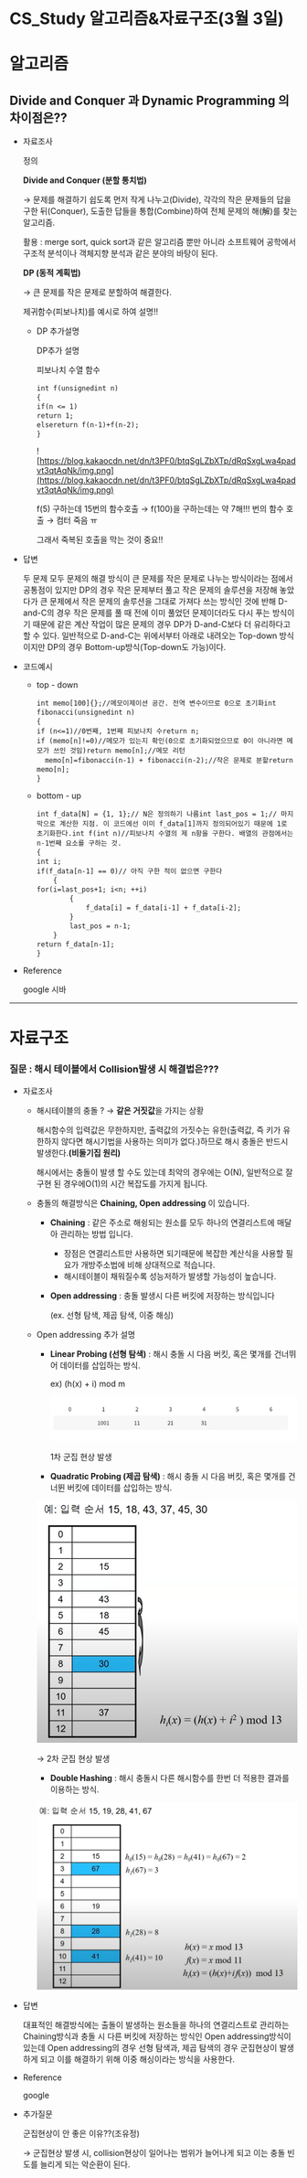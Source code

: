 # CS_Study 알고리즘&자료구조(3월 3일)

# 알고리즘

## **Divide and Conquer** 과 ****Dynamic Programming 의 차이점은??****

- 자료조사
    
    정의
    
    **Divide and Conquer (분할 통치법)**
    
    → 문제를 해결하기 쉽도록 먼저 작게 나누고(Divide), 각각의 작은 문제들의 답을 구한 뒤(Conquer), 도출한 답들을 통합(Combine)하여 전체 문제의 해(解)를 찾는 알고리즘.
    
    활용 : merge sort, quick sort과 같은 알고리즘 뿐만 아니라 소프트웨어 공학에서 구조적 분석이나 객체지향 분석과 같은 분야의 바탕이 된다.
    
    **DP (동적 계획법)**
    
    → 큰 문제를 작은 문제로 분할하여 해결한다.
    
    제귀함수(피보나치)를 예시로 하여 설명!!
    
    - DP 추가설명
        
        DP추가 설명
        
        피보나치 수열 함수
        
        ```
        int f(unsignedint n)
        {
        if(n <= 1)
        return 1;
        elsereturn f(n-1)+f(n-2);
        }
        ```
        
        ![https://blog.kakaocdn.net/dn/t3PF0/btqSgLZbXTp/dRqSxgLwa4padvt3qtAqNk/img.png](https://blog.kakaocdn.net/dn/t3PF0/btqSgLZbXTp/dRqSxgLwa4padvt3qtAqNk/img.png)
        
        f(5) 구하는데 15번의 함수호출 → f(100)을 구하는데는 약 7해!!! 번의 함수 호출 → 컴터 죽음 ㅠ
        
        그래서 죽복된 호출을 막는 것이 중요!!
        
- 답변
    
    두 문제 모두 문제의 해결 방식이 큰 문제를 작은 문제로 나누는 방식이라는 점에서 공통점이 있지만 DP의 경우 작은 문제부터 풀고 작은 문제의 솔루션을 저장해 놓았다가 큰 문제에서 작은 문제의 솔루션을 그대로 가져다 쓰는 방식인 것에 반해 D-and-C의 경우 작은 문제를 풀 때 전에 이미 풀었던 문제이더라도 다시 푸는 방식이기 때문에 같은 계산 작업이 많은 문제의 경우 DP가 D-and-C보다 더 유리하다고 할 수 있다. 일반적으로 D-and-C는 위에서부터 아래로 내려오는 Top-down 방식이지만 DP의 경우 Bottom-up방식(Top-down도 가능)이다.
    
- 코드예시
    - top - down
        
        ```
        int memo[100]{};//메모이제이션 공간. 전역 변수이므로 0으로 초기화int fibonacci(unsignedint n)
        {
        if (n<=1)//0번째, 1번째 피보나치 수return n;
        if (memo[n]!=0)//메모가 있는지 확인(0으로 초기화되었으므로 0이 아니라면 메모가 쓰인 것임)return memo[n];//메모 리턴
          memo[n]=fibonacci(n-1) + fibonacci(n-2);//작은 문제로 분할return memo[n];
        }
        ```
        
    - bottom - up
        
        ```
        int f_data[N] = {1, 1};// N은 정의하기 나름int last_pos = 1;// 마지막으로 계산한 지점. 이 코드에선 이미 f_data[1]까지 정의되어있기 때문에 1로 초기화한다.int f(int n)//피보나치 수열의 제 n항을 구한다. 배열의 관점에서는 n-1번째 요소를 구하는 것.
        {
        int i;
        if(f_data[n-1] == 0)// 아직 구한 적이 없으면 구한다
            {
        for(i=last_pos+1; i<n; ++i)
                {
                    f_data[i] = f_data[i-1] + f_data[i-2];
                }
                last_pos = n-1;
            }
        return f_data[n-1];
        }
        ```
        
- Reference
    
    google 시바
    

---

# 자료구조

### 질문 : 해시 테이블에서 Collision발생 시 해결법은???

- 자료조사
    - 해시테이블의 충돌 ? → **같은 거짓값**을 가지는 상황
        
         해시함수의 입력값은 무한하지만, 출력값의 가짓수는 유한(출력값, 즉 키가 유한하지 않다면 해시기법을 사용하는 의미가 없다.)하므로 해시 충돌은 반드시 발생한다.**(비둘기집 원리)**
        
        해시에서는 충돌이 발생 할 수도 있는데 최악의 경우에는 O(N), 일반적으로 잘 구현 된 경우에O(1)의 시간 복잡도를 가지게 됩니다.
        
    - 충돌의 해결방식은 **Chaining, Open addressing** 이 있습니다.
        - **Chaining** : 같은 주소로 해슁되는 원소를 모두 하나의 연결리스트에 매달아 관리하는 방법 입니다.
            - 장점은 연결리스트만 사용하면 되기때문에 복잡한 계산식을 사용할 필요가 개방주소법에 비해 상대적으로 적습니다.
            - 해시테이블이 채워질수록 성능저하가 발생할 가능성이 높습니다.
        - **Open addressing** : 충돌 발생시 다른 버킷에 저장하는 방식입니다
            
             (ex. 선형 탐색, 제곱  탐색, 이중 해싱)
            
    - Open addressing 추가 설명
        - **Linear Probing (선형 탐색)** : 해시 충돌 시 다음 버킷, 혹은 몇개를 건너뛰어 데이터를 삽입하는 방식.
            
            ex) (h(x) + i)  mod m
            
            ![ex1](CS_Study%20%E1%84%8B%E1%85%A1%E1%86%AF%E1%84%80%E1%85%A9%E1%84%85%E1%85%B5%E1%84%8C%E1%85%B3%E1%86%B7&%E1%84%8C%E1%85%A1%E1%84%85%E1%85%AD%E1%84%80%E1%85%AE%E1%84%8C%E1%85%A9(3%E1%84%8B%E1%85%AF%E1%86%AF%203%E1%84%8B%E1%85%B5%E1%86%AF)%2053e54362294a430997e3afdb1c64e030/ex1.png)
            
            1차 군집 현상 발생
            
        - **Quadratic Probing (제곱 탐색)** : 해시 충돌 시 다음 버킷, 혹은 몇개를 건너뛴 버킷에 데이터를 삽입하는 방식.
        
        ![ex2](CS_Study%20%E1%84%8B%E1%85%A1%E1%86%AF%E1%84%80%E1%85%A9%E1%84%85%E1%85%B5%E1%84%8C%E1%85%B3%E1%86%B7&%E1%84%8C%E1%85%A1%E1%84%85%E1%85%AD%E1%84%80%E1%85%AE%E1%84%8C%E1%85%A9(3%E1%84%8B%E1%85%AF%E1%86%AF%203%E1%84%8B%E1%85%B5%E1%86%AF)%2053e54362294a430997e3afdb1c64e030/ex2.png)
        
        → 2차 군집 현상 발생
        
        - **Double Hashing** : 해시 충돌시 다른 해시함수를 한번 더 적용한 결과를 이용하는 방식.
        
        ![Untitled](CS_Study%20%E1%84%8B%E1%85%A1%E1%86%AF%E1%84%80%E1%85%A9%E1%84%85%E1%85%B5%E1%84%8C%E1%85%B3%E1%86%B7&%E1%84%8C%E1%85%A1%E1%84%85%E1%85%AD%E1%84%80%E1%85%AE%E1%84%8C%E1%85%A9(3%E1%84%8B%E1%85%AF%E1%86%AF%203%E1%84%8B%E1%85%B5%E1%86%AF)%2053e54362294a430997e3afdb1c64e030/ex3.png)
        
- 답변
    
    대표적인 해결방식에는 출돌이 발생하는 원소들을 하나의 연결리스트로 관리하는 Chaining방식과 충돌 시 다른 버킷에 저장하는 방식인 Open addressing방식이 있는데 Open addressing의 경우 선형 탐색과, 제곱 탐색의 경우 군집현상이 발생하게 되고 이를 해결하기 위해 이중 해싱이라는 방식을 사용한다.
    
- Reference
    
    google
    
- 추가질문
    
    군집현상이 안 좋은 이유??(조유정)
    
    → 군집현상 발생 시, collision현상이 일어나는 범위가 늘어나게 되고 이는 충돌 빈도를 늘리게 되는 악순환이 된다.
